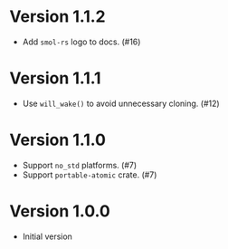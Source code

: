# Version 1.1.2

- Add `smol-rs` logo to docs. (#16)

# Version 1.1.1

- Use `will_wake()` to avoid unnecessary cloning. (#12)

# Version 1.1.0

- Support `no_std` platforms. (#7)
- Support `portable-atomic` crate. (#7)

# Version 1.0.0

- Initial version

